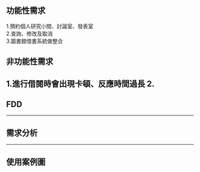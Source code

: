 ## 功能性需求
1.預約個人研究小間、討論室、發表室  
2.查詢、修改及取消  
3.圖書館借書系統做整合  

## 非功能性需求
1.進行借閱時會出現卡頓、反應時間過長
2.
---

## FDD


---
## 需求分析


---
## 使用案例圖
